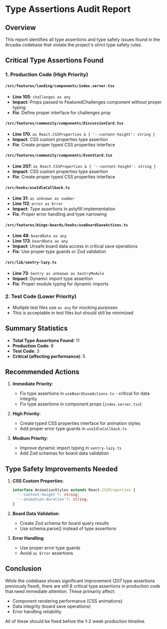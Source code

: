 # Type Assertions Audit Report

## Overview

This report identifies all type assertions and type safety issues found in the Arcadia codebase that violate the project's strict type safety rules.

## Critical Type Assertions Found

### 1. Production Code (High Priority)

#### `/src/features/landing/components/index.server.tsx`

- **Line 105**: `challenges as any`
- **Impact**: Props passed to FeaturedChallenges component without proper typing
- **Fix**: Define proper interface for challenges prop

#### `/src/features/community/components/DiscussionCard.tsx`

- **Line 170**: `as React.CSSProperties & { '--content-height': string }`
- **Impact**: CSS custom properties type assertion
- **Fix**: Create proper typed CSS properties interface

#### `/src/features/community/components/EventCard.tsx`

- **Line 207**: `as React.CSSProperties & { '--content-height': string }`
- **Impact**: CSS custom properties type assertion
- **Fix**: Create proper typed CSS properties interface

#### `/src/hooks/useIdleCallback.ts`

- **Line 31**: `as unknown as number`
- **Line 112**: `error as Error`
- **Impact**: Type assertions in polyfill implementation
- **Fix**: Proper error handling and type narrowing

#### `/src/features/bingo-boards/hooks/useBoardSaveActions.ts`

- **Line 48**: `boardData as any`
- **Line 173**: `boardData as any`
- **Impact**: Unsafe board data access in critical save operations
- **Fix**: Use proper type guards or Zod validation

#### `/src/lib/sentry-lazy.ts`

- **Line 73**: `Sentry as unknown as SentryModule`
- **Impact**: Dynamic import type assertion
- **Fix**: Proper module typing for dynamic imports

### 2. Test Code (Lower Priority)

- Multiple test files use `as any` for mocking purposes
- This is acceptable in test files but should still be minimized

## Summary Statistics

- **Total Type Assertions Found**: 11
- **Production Code**: 8
- **Test Code**: 3
- **Critical (affecting performance)**: 5

## Recommended Actions

1. **Immediate Priority**:

   - Fix type assertions in `useBoardSaveActions.ts` - critical for data integrity
   - Fix type assertions in component props (`index.server.tsx`)

2. **High Priority**:

   - Create typed CSS properties interface for animation styles
   - Add proper error type guards in `useIdleCallback.ts`

3. **Medium Priority**:
   - Improve dynamic import typing in `sentry-lazy.ts`
   - Add Zod schemas for board data validation

## Type Safety Improvements Needed

1. **CSS Custom Properties**:

   ```typescript
   interface AnimationStyles extends React.CSSProperties {
     '--content-height'?: string;
     '--animation-duration'?: string;
   }
   ```

2. **Board Data Validation**:

   - Create Zod schema for board query results
   - Use schema.parse() instead of type assertions

3. **Error Handling**:
   - Use proper error type guards
   - Avoid `as Error` assertions

## Conclusion

While the codebase shows significant improvement (207 type assertions previously fixed), there are still 8 critical type assertions in production code that need immediate attention. These primarily affect:

- Component rendering performance (CSS animations)
- Data integrity (board save operations)
- Error handling reliability

All of these should be fixed before the 1-2 week production timeline.
